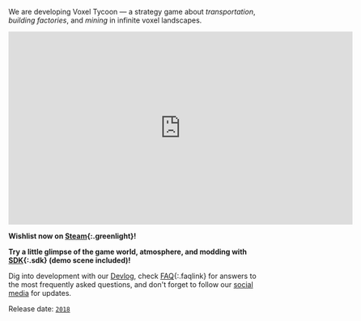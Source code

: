 We are developing <span class="title">Voxel Tycoon</span> — a strategy game about *transportation*, *building&nbsp;factories*, and *mining* in infinite voxel landscapes.

<iframe width="680" height="382" src="https://www.youtube.com/embed/5j2wC_9oS-A" frameborder="0" allowfullscreen></iframe>

**Wishlist now on [Steam](http://store.steampowered.com/app/732050/Voxel_Tycoon/){:.greenlight}!**

**Try a little glimpse of the game world, atmosphere, and modding with [SDK](/sdk){:.sdk} (demo scene included)!**

Dig into development with our [Devlog](/devlog), check [FAQ](/faq){:.faqlink} for answers to the most frequently asked questions, and don't forget to follow our [social media](/contacts) for updates.

Release date: [`2018`](/when)